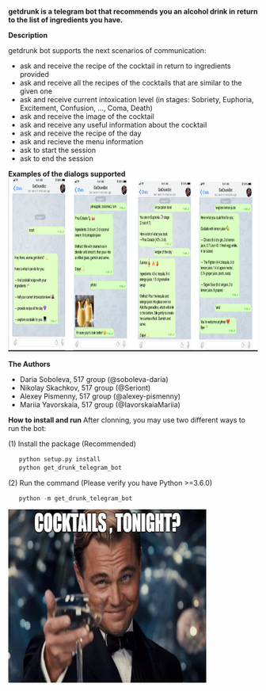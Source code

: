 **getdrunk is a telegram bot that recommends you an alcohol drink in return to the list of ingredients you have.**

**Description** 

getdrunk bot supports the next scenarios of communication:
-  ask and receive the recipe of the cocktail in return to ingredients provided
-  ask and receive all the recipes of the cocktails that are similar to the given one
-  ask and receive current intoxication level (in stages: Sobriety, Euphoria, Excitement, Confusion, ..., Coma, Death)
-  ask and receive the image of the cocktail
-  ask and receive any useful information about the cocktail
-  ask and receive the recipe of the day
-  ask and recieve the menu information
-  ask to start the session
-  ask to end the session

**Examples of the dialogs supported**
<img src="get_drunk_telegram_bot/images/examples.png" width="1000" height="350" />

**The Authors**
- Daria Soboleva, 517 group (@soboleva-daria)
- Nikolay Skachkov, 517 group (@Seriont)
- Alexey Pismenny, 517 group (@alexey-pismenny)
- Mariia Yavorskaia, 517 group (@IavorskaiaMariia)
    
    
**How to install and run**
After clonning, you may use two different ways to run the bot:  

(1) Install the package (Recommended)
```python
   python setup.py install
   python get_drunk_telegram_bot
```
(2) Run the command (Please verify you have Python >=3.6.0) 
```python
   python -m get_drunk_telegram_bot
```
<img src="get_drunk_telegram_bot/images/readme-img.png" width="400" height="350" />


